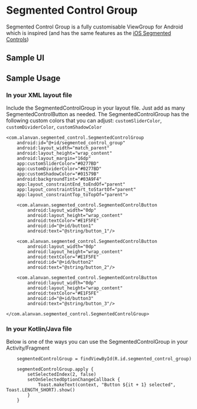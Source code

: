 # Segmented Control Group
Segmented Control Group is a fully customisable ViewGroup for Android which is inspired (and has the same features as the [iOS Segmented Controls](https://developer.apple.com/design/human-interface-guidelines/ios/controls/segmented-controls/))

## Sample UI


## Sample Usage

### In your XML layout file

Include the SegmentedControlGroup in your layout file. Just add as many SegmentedControlButton as needed.
The SegmentedControlGroup has the following custom colors that you can adjust:
`customSliderColor`, `customDividerColor`, `customShadowColor`

    <com.alanvan.segmented_control.SegmentedControlGroup
        android:id="@+id/segmented_control_group"
        android:layout_width="match_parent"
        android:layout_height="wrap_content"
        android:layout_margin="16dp"
        app:customSliderColor="#0277BD"
        app:customDividerColor="#0277BD"
        app:customShadowColor="#01579B"
        android:backgroundTint="#03A9F4"
        app:layout_constraintEnd_toEndOf="parent"
        app:layout_constraintStart_toStartOf="parent"
        app:layout_constraintTop_toTopOf="parent">

        <com.alanvan.segmented_control.SegmentedControlButton
            android:layout_width="0dp"
            android:layout_height="wrap_content"
            android:textColor="#E1F5FE"
            android:id="@+id/button1"
            android:text="@string/button_1"/>

        <com.alanvan.segmented_control.SegmentedControlButton
            android:layout_width="0dp"
            android:layout_height="wrap_content"
            android:textColor="#E1F5FE"
            android:id="@+id/button2"
            android:text="@string/button_2"/>

        <com.alanvan.segmented_control.SegmentedControlButton
            android:layout_width="0dp"
            android:layout_height="wrap_content"
            android:textColor="#E1F5FE"
            android:id="@+id/button3"
            android:text="@string/button_3"/>

    </com.alanvan.segmented_control.SegmentedControlGroup>
    
### In your Kotlin/Java file

Below is one of the ways you can use the SegmentedControlGroup in your Activity/Fragment

        segmentedControlGroup = findViewById(R.id.segmented_control_group)

        segmentedControlGroup.apply {
            setSelectedIndex(2, false)
            setOnSelectedOptionChangeCallback {
                Toast.makeText(context, "Button ${it + 1} selected", Toast.LENGTH_SHORT).show()
            }
        }
